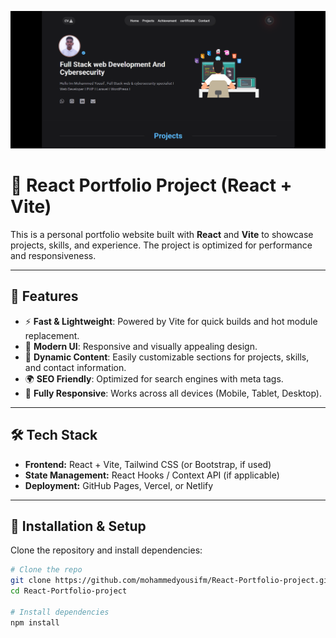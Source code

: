 ![Project Screenshot](/public/projects/react/1.png)

# 🚀 React Portfolio Project (React + Vite)

This is a personal portfolio website built with **React** and **Vite** to showcase projects, skills, and experience. The project is optimized for performance and responsiveness.

---

## 🌟 Features
- ⚡ **Fast & Lightweight**: Powered by Vite for quick builds and hot module replacement.
- 🎨 **Modern UI**: Responsive and visually appealing design.
- 📜 **Dynamic Content**: Easily customizable sections for projects, skills, and contact information.
- 🌍 **SEO Friendly**: Optimized for search engines with meta tags.
- 📱 **Fully Responsive**: Works across all devices (Mobile, Tablet, Desktop).

---

## 🛠️ Tech Stack
- **Frontend:** React + Vite, Tailwind CSS (or Bootstrap, if used)
- **State Management:** React Hooks / Context API (if applicable)
- **Deployment:** GitHub Pages, Vercel, or Netlify

---

## 📂 Installation & Setup

Clone the repository and install dependencies:

```sh
# Clone the repo
git clone https://github.com/mohammedyousifm/React-Portfolio-project.git
cd React-Portfolio-project

# Install dependencies
npm install
